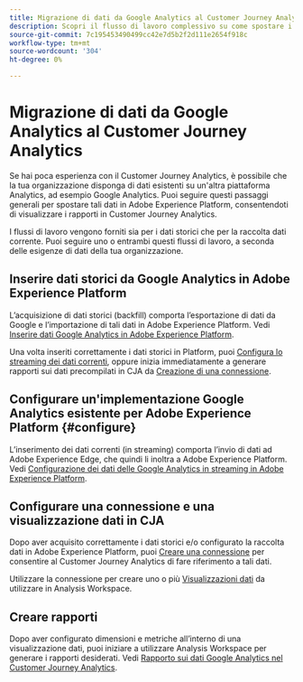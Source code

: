 ```yaml
---
title: Migrazione di dati da Google Analytics al Customer Journey Analytics
description: Scopri il flusso di lavoro complessivo su come spostare i dati da Google Analytics a Adobe Experience Platform e come visualizzare i rapporti in Customer Journey Analytics.
source-git-commit: 7c195453490499cc42e7d5b2f2d111e2654f918c
workflow-type: tm+mt
source-wordcount: '304'
ht-degree: 0%

---
```


# Migrazione di dati da Google Analytics al Customer Journey Analytics

Se hai poca esperienza con il Customer Journey Analytics, è possibile che la tua organizzazione disponga di dati esistenti su un&#39;altra piattaforma Analytics, ad esempio Google Analytics. Puoi seguire questi passaggi generali per spostare tali dati in Adobe Experience Platform, consentendoti di visualizzare i rapporti in Customer Journey Analytics.

I flussi di lavoro vengono forniti sia per i dati storici che per la raccolta dati corrente. Puoi seguire uno o entrambi questi flussi di lavoro, a seconda delle esigenze di dati della tua organizzazione.

## Inserire dati storici da Google Analytics in Adobe Experience Platform

L’acquisizione di dati storici (backfill) comporta l’esportazione di dati da Google e l’importazione di tali dati in Adobe Experience Platform. Vedi [Inserire dati Google Analytics in Adobe Experience Platform](backfill.md).

Una volta inseriti correttamente i dati storici in Platform, puoi [Configura lo streaming dei dati correnti](streaming.md), oppure inizia immediatamente a generare rapporti sui dati precompilati in CJA da [Creazione di una connessione](/help/connections/create-connection.md).

## Configurare un&#39;implementazione Google Analytics esistente per Adobe Experience Platform {#configure}

L’inserimento dei dati correnti (in streaming) comporta l’invio di dati ad Adobe Experience Edge, che quindi li inoltra a Adobe Experience Platform. Vedi [Configurazione dei dati delle Google Analytics in streaming in Adobe Experience Platform](streaming.md).

## Configurare una connessione e una visualizzazione dati in CJA

Dopo aver acquisito correttamente i dati storici e/o configurato la raccolta dati in Adobe Experience Platform, puoi [Creare una connessione](/help/connections/create-connection.md) per consentire al Customer Journey Analytics di fare riferimento a tali dati.

Utilizzare la connessione per creare uno o più [Visualizzazioni dati](/help/data-views/create-dataview.md) da utilizzare in Analysis Workspace.

## Creare rapporti

Dopo aver configurato dimensioni e metriche all’interno di una visualizzazione dati, puoi iniziare a utilizzare Analysis Workspace per generare i rapporti desiderati. Vedi [Rapporto sui dati Google Analytics nel Customer Journey Analytics](report.md).
